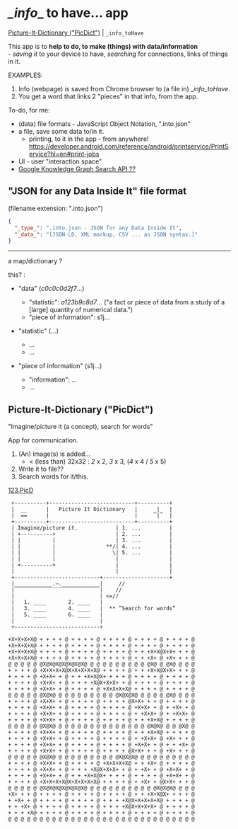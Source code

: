 # _\_info__ to have... app

[Picture-It-Dictionary ("PicDict")](#picture-it-dictionary-picdict) \| `_info_toHave`

This app is to **help to do, to make (things) with data/information**  
\- _saving it_ to your device to have, _searching_ for connections, links of things in it.

EXAMPLES:
1. Info (webpage) is saved from Chrome browser to (a file in) __info_toHave_.
2. You get a word that links 2 "pieces" in that info, from the app.

To-do, for me:
 - (data) file formats - JavaScript Object Notation, ".into.json"
 - a file, save some data to/in it.
   - printing, to it in the app - from anywhere!
   https://developer.android.com/reference/android/printservice/PrintService?hl=en#print-jobs
 - UI - user "interaction space"
 - [Google Knowledge Graph Search API ??](https://developers.google.com/knowledge-graph)

## "JSON for any Data Inside It" file format
(filename extension: ".into.json")

```json
{
  "_type_": ".into.json - JSON for any Data Inside It",
  "_data_": "[JSON-LD, XML markup, CSV ... as JSON syntax.]"
}
```

***

a map/dictionary ?

this? :
- "data" (*c0c0c0d2f7*...)
   - "statistic": *a123b9c8d7*... ("a fact or piece of data from a study of a \[large] quantity of numerical data.")
   - "piece of information": s1j...

 - "statistic" (...)
   - ...
   - ...

 - "piece of information" (s1j...)
   - "information": ...
   - ...

## Picture-It-Dictionary ("PicDict")

"Imagine/picture it (a concept), search for words"

App for communication.

1. (An) image(s) is added...
   - < (less than) 32x32 : *2* x 2, *3* x 3, (*4* x 4 / *5* x 5)
2. Write it to file??
3. Search words for it/this.

[123.PicD](123.PicD)

```
 +----------+---------------------------+----------+
 |  __      |   Picture It Dictionary   |     _|_  |
 |  ==      |                           |     ‾|‾  |
 +----------+---------------------------+----------+
 | Imagine/picture it.            | 1. ...         |
 | +----------+                   | 2. ...         |
 | |          |                   | 3. ...         |
 | |          |                **/| 4. ...         |
 | |          |                  \| 5. ...         |
 | |          |                   |                |
 | +----------+                   |                |
 |                                |                |
 +---------------------------+---------------------+
 |____________.–.____________|     //
 |‾‾‾‾‾‾‾‾‾‾‾‾‾‾‾‾‾‾‾‾‾‾‾‾‾‾‾|    //
 |                           | <=//
 |   1. ____       2. ____   |
 |   3. ____       4. ____   |  ** ”Search for words”
 |   5. ____       6. ____   |
 |                           |
 +---------------------------+
```

```
+X+X+X+X@ + + + + @ + + + + @ + + + + @ + + + + @ + + + + @
+X+X+X+X@ + + + + @ + + + + @ + + + + @ + + + + @ + + + + @
+X+X+X+X@ + + + + @ + + + + @ + + + + @ + + +X+X@X+X+ + + @
+X+X+X+X@ + + + + @ + + + + @ + + + + @ + + +X+ @ +X+ + + @
@ @ @ @ @ @X@X@X@X@X@X@X@ @ @ @ @ @ @ @ @ @ @X@ @ @X@ @ @ @
+ + + + @ +X+X+X+X@X+X+X+X+X@ + + + + @ + + +X+X@X+X+ + + @
+ + + + @ +X+X+ + @ + + +X+X@X+ + + + @ + + + + @ + + + + @
+ + + + @ +X+X+ + @ + + + +X@X+X+X+ + @ + + + + @ + + + + @
+ + + + @ +X+X+ + @ + + + + @ +X+X+X+X@ + + + + @ + + + + @
@ @ @ @ @ @X@X@ @ @ @ @ @ @ @ @ @ @X@X@X@ @ @ @ @ @X@ @ @ @
+ + + + @ +X+X+ + @ + + + + @ + + + + @X+X+ + + @ + + + + @
+ + + + @ +X+X+ + @ + + + + @ + + + + @ +X+X+ + @ + +X+ + @
+ + + + @ +X+X+ + @ + + + + @ + + + + @ + +X+X+ @ + +X+X+ @
+ + + + @ +X+X+ + @ + + + + @ + + + + @ + + +X+X@ + + + + @
@ @ @ @ @ @X@X@ @ @ @ @ @ @ @ @ @ @ @ @ @ @ @X@X@ @ @ @X@ @
+ + + + @ +X+X+ + @ + + + + @ + + + + @ + + +X+X@ + + + + @
+ + + + @ +X+X+ + @ + + + + @ + + + + @ + +X+X+ @ +X+ + + @
+ + + + @ +X+X+ + @ + + + + @ + + + + @ +X+X+ + @ + + +X+ @
+ + + + @ +X+X+ + @ + + + + @ + + + + @X+X+ + + @ +X+ + + @
@ @ @ @ @ @X@X@ @ @ @ @ @ @ @ @ @ @X@X@X@ @ @ @ @ @ @ @ @ @
+ + + + @ +X+X+ + @ + + + + @ +X+X+X+X@ + + +X+ @ + + + + @
+ + + + @ +X+X+ + @ + + + +X@X+X+X+ + @ + +X+ + @ +X+X+ + @
+ + + + @ +X+X+ + @ + + +X+X@X+ + + + @ + + + + @ +X+X+ + @
+ + + + @ +X+X+X+X@X+X+X+X+X@ + + + + @ + +X+ + @X+X+ + + @
@ @ @ @ @ @X@X@X@X@X@X@X@ @ @ @ @ @ @ @ @ @ @ @X@X@X@ @ @ @
+X+ + + @ + + + + @ + + + + @ + + + + @ + + +X+X@X+ + + + @
+ +X+ + @ + + + + @ + + + + @ + + + +X@X+X+X+X+X@ + + + + @
+ + +X+ @ + + + + @ + + + + @ + + + +X@X+X+X+X+ @ + + + + @
+ + + +X@ + + + + @ + + + + @ + + + + @ + + + + @ + + + + @
@ @ @ @ @ @ @ @ @ @ @ @ @ @ @ @ @ @ @ @ @ @ @ @ @ @ @ @ @ @
```
